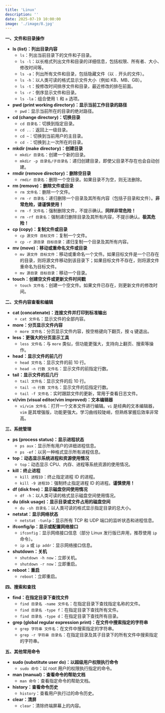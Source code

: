 ```yaml
---
title: 'Linux'
description: ''
date: 2025-07-19 10:00:00
image: './image/8.jpg'
---
```


**一、文件和目录操作**

- **ls (list)：列出目录内容**
    - `ls`：列出当前目录下的文件和子目录。
    - `ls -l`：以长格式列出文件和目录的详细信息，包括权限、所有者、大小、修改时间等。
    - `ls -a`：列出所有文件和目录，包括隐藏文件（以 `.` 开头的文件）。
    - `ls -h`：以人类可读的格式显示文件大小（例如 KB、MB、GB）。
    - `ls -t`：按修改时间排序文件和目录，最近修改的排在前面。
    - `ls -r`：倒序显示文件和目录。
    - `ls -la`：组合使用 `l` 和 `a` 选项。
- **pwd (print working directory)：显示当前工作目录的路径**
    - `pwd`：显示当前所在的目录的绝对路径。
- **cd (change directory)：切换目录**
    - `cd 目录名`：切换到指定目录。
    - `cd ..`：返回上一级目录。
    - `cd ~`：切换到当前用户的主目录。
    - `cd -`：切换到上一次所在的目录。
- **mkdir (make directory)：创建目录**
    - `mkdir 目录名`：创建一个新的目录。
    - `mkdir -p 目录名/子目录名`：递归创建目录，即使父目录不存在也会自动创建。
- **rmdir (remove directory)：删除空目录**
    - `rmdir 目录名`：删除一个空目录。如果目录不为空，则无法删除。
- **rm (remove)：删除文件或目录**
    - `rm 文件名`：删除一个文件。
    - `rm -r 目录名`：递归删除一个目录及其所有内容（包括子目录和文件）。**非常危险，请谨慎使用！**
    - `rm -f 文件名`：强制删除文件，不提示确认。**同样非常危险！**
    - `rm -rf 目录名`：强制递归删除目录及其所有内容，不提示确认。**极其危险！**
- **cp (copy)：复制文件或目录**
    - `cp 源文件 目标文件`：复制一个文件。
    - `cp -r 源目录 目标目录`：递归复制一个目录及其所有内容。
- **mv (move)：移动或重命名文件或目录**
    - `mv 源文件 目标文件`：移动或重命名一个文件。如果目标文件是一个已存在的目录，则将源文件移动到该目录下；如果目标文件不存在，则将源文件重命名为目标文件。
    - `mv 源目录 目标目录`：移动一个目录。
- **touch：创建空文件或更新文件时间戳**
    - `touch 文件名`：创建一个空文件。如果文件已存在，则更新文件的修改时间。

**二、文件内容查看和编辑**

- **cat (concatenate)：连接文件并打印到标准输出**
    - `cat 文件名`：显示文件的全部内容。
- **more：分页显示文件内容**
    - `more 文件名`：分页显示文件内容，按空格键向下翻页，按 q 键退出。
- **less：更强大的分页显示工具**
    - `less 文件名`：与 `more` 类似，但功能更强大，支持向上翻页、搜索等操作。
- **head：显示文件的前几行**
    - `head 文件名`：显示文件的前 10 行。
    - `head -n 行数 文件名`：显示文件的前指定行数。
- **tail：显示文件的后几行**
    - `tail 文件名`：显示文件的后 10 行。
    - `tail -n 行数 文件名`：显示文件的后指定行数。
    - `tail -f 文件名`：实时跟踪文件的更新，常用于查看日志文件。
- **vi/vim (visual editor/vim improved)：文本编辑器**
    - `vi/vim 文件名`：打开一个文本文件进行编辑。`vi` 是经典的文本编辑器，`vim` 是其增强版，功能更强大。学习曲线较陡峭，但熟练掌握后效率非常高。

**三、系统管理**

- **ps (process status)：显示进程状态**
    - `ps aux`：显示所有用户的详细进程信息。
    - `ps -ef`：以另一种格式显示所有进程信息。
- **top：动态显示系统进程和资源使用情况**
    - `top`：动态显示 CPU、内存、进程等系统资源的使用情况。
- **kill：终止进程**
    - `kill 进程ID`：终止指定进程 ID 的进程。
    - `kill -9 进程ID`：强制终止指定进程 ID 的进程。**谨慎使用！**
- **df (disk free)：显示磁盘空间使用情况**
    - `df -h`：以人类可读的格式显示磁盘空间使用情况。
- **du (disk usage)：显示目录或文件占用的磁盘空间**
    - `du -sh 目录名`：以人类可读的格式显示指定目录的总大小。
- **netstat：显示网络状态**
    - `netstat -tunlp`：显示所有 TCP 和 UDP 端口的监听状态和进程信息。
- **ifconfig/ip：显示或配置网络接口**
    - `ifconfig`：显示网络接口信息（部分 Linux 发行版已弃用，推荐使用 `ip` 命令）。
    - `ip a` 或 `ip addr`：显示网络接口信息。
- **shutdown：关机**
    - `shutdown -h now`：立即关机。
    - `shutdown -r now`：立即重启。
- **reboot：重启**
    - `reboot`：立即重启。

**四、搜索和查找**

- **find：在指定目录下查找文件**
    - `find 目录名 -name 文件名`：在指定目录下查找指定名称的文件。
    - `find 目录名 -type f`：在指定目录下查找所有文件。
    - `find 目录名 -type d`：在指定目录下查找所有目录。
- **grep (global regular expression print)：在文件中搜索指定的字符串**
    - `grep 字符串 文件名`：在文件中搜索指定的字符串。
    - `grep -r 字符串 目录名`：在指定目录及其子目录下的所有文件中搜索指定的字符串。

**五、其他常用命令**

- **sudo (substitute user do)：以超级用户权限执行命令**
    - `sudo 命令`：以 root 用户的权限执行指定的命令。
- **man (manual)：查看命令的帮助文档**
    - `man 命令`：查看指定命令的帮助文档。
- **history：查看命令历史**
    - `history`：查看用户执行过的命令历史。
- **clear：清屏**
    - `clear`：清除终端屏幕上的内容。